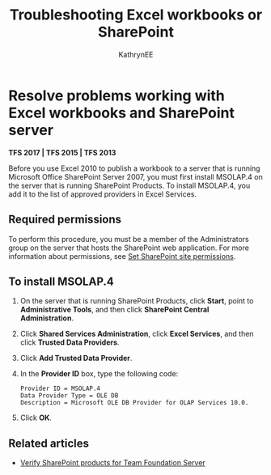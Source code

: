 ﻿---
title: Troubleshooting Excel workbooks or SharePoint
titleSuffix: TFS
description: Resolve an error that occurs with the integration of SharePoint, Team Foundation Server, and Excel workbooks 
ms.technology: devops-agile
ms.assetid: fdb0f881-7ead-45f5-85c0-189a86d29d7a
ms.author: kaelli
author: KathrynEE
ms.topic: troubleshooting
ms.date: 02/22/2017  
---


# Resolve problems working with Excel workbooks and SharePoint server


<b>TFS 2017 | TFS 2015 | TFS 2013</b> 

Before you use Excel 2010 to publish a workbook to a server that is running Microsoft Office SharePoint Server 2007, you must first install MSOLAP.4 on the server that is running SharePoint Products. To install MSOLAP.4, you add it to the list of approved providers in Excel Services.  
  
## Required permissions  
  
To perform this procedure, you must be a member of the Administrators group on the server that hosts the SharePoint web application. For more information about permissions, see [Set SharePoint site permissions](../../../organizations/security/set-sharepoint-permissions.md).  
  
## To install MSOLAP.4  
  
1.  On the server that is running SharePoint Products, click **Start**, point to **Administrative Tools**, and then click **SharePoint Central Administration**.  
  
2.  Click **Shared Services Administration**, click **Excel Services**, and then click **Trusted Data Providers**.  
  
3.  Click **Add Trusted Data Provider**.  
  
4.  In the **Provider ID** box, type the following code:  
  
    ```  
    Provider ID = MSOLAP.4  
    Data Provider Type = OLE DB  
    Description = Microsoft OLE DB Provider for OLAP Services 10.0.  
    ```  
  
5.  Click **OK**.  
  
## Related articles
 
- [Verify SharePoint products for Team Foundation Server](/azure/devops/server/install/sharepoint/verify-sharepoint)
